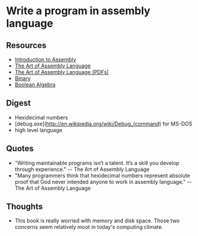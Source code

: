 # Write a program in assembly language

## Resources

- [Introduction to Assembly](http://www.swansontec.com/sprogram.html)
- [The Art of Assembly Language](http://courses.engr.illinois.edu/ece390/books/artofasm/artofasm.html)
- [The Art of Assembly Language (PDFs)](http://flint.cs.yale.edu/cs422/doc/art-of-asm/pdf/)
- [Binary](http://www.kerryr.net/pioneers/binary.htm)
- [Boolean Algebra](http://www.kerryr.net/pioneers/boolean.htm)

## Digest

* Hexidecimal numbers
* [debug.exe](http://en.wikipedia.org/wiki/Debug_(command) for MS-DOS
* high level language

## Quotes

* "Writing maintainable programs isn’t a talent. It’s a skill you develop through experience." -- The Art of Assembly Language
* "Many programmers think that hexidecimal numbers represent absolute proof that God never intended anyone to work in assembly language." -- The Art of Assembly Language

## Thoughts

* This book is really worried with memory and disk space. Those two concerns seem relatively
  moot in today's computing climate.
